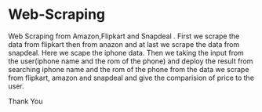 # Web-Scraping
Web Scraping from Amazon,Flipkart and Snapdeal .
First we scrape the data from flipkart then from anazon and at last we scrape the data from snapdeal.
Here we scape the iphone data.
Then we taking the input from the user(iphone name and the rom of the phone) and 
deploy the result from searching iphone name and the rom of the phone from the data we scrape from flipkart, amazon and snapdeal
and give the comparision of price to the user.

Thank You
